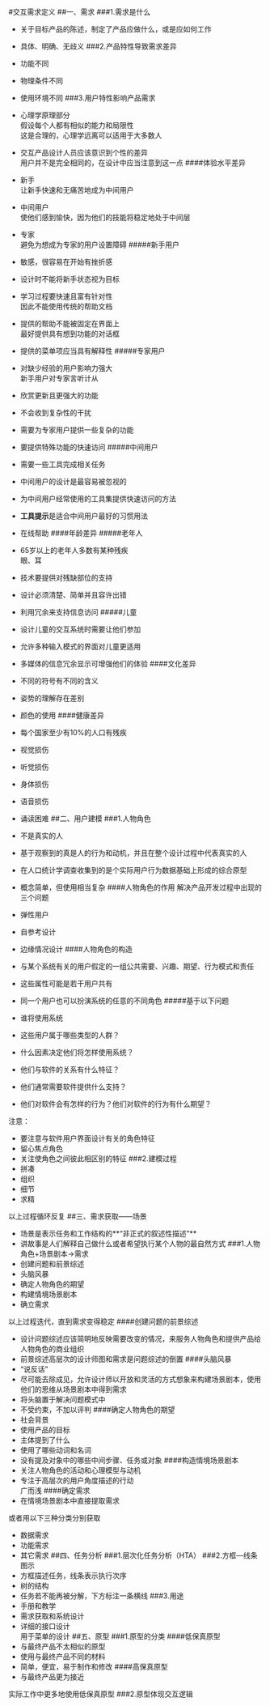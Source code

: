 #交互需求定义
##一、需求
###1.需求是什么
* 关于目标产品的陈述，制定了产品应做什么，或是应如何工作
* 具体、明确、无歧义
###2.产品特性导致需求差异
* 功能不同
* 物理条件不同
* 使用环境不同
###3.用户特性影响产品需求
* 心理学原理部分  
假设每个人都有相似的能力和局限性  
这是合理的，心理学远离可以适用于大多数人
* 交互产品设计人员应该意识到个性的差异  
用户并不是完全相同的，在设计中应当注意到这一点
####体验水平差异
* 新手  
让新手快速和无痛苦地成为中间用户
* 中间用户  
使他们感到愉快，因为他们的技能将稳定地处于中间层
* 专家  
避免为想成为专家的用户设置障碍
#####新手用户
* 敏感，很容易在开始有挫折感
* 设计时不能将新手状态视为目标
* 学习过程要快速且富有针对性  
因此不能使用传统的帮助文档
* 提供的帮助不能被固定在界面上  
最好提供具有想到功能的对话框
* 提供的菜单项应当具有解释性
#####专家用户
* 对缺少经验的用户影响力强大  
新手用户对专家言听计从
* 欣赏更新且更强大的功能
* 不会收到复杂性的干扰
* 需要为专家用户提供一些复杂的功能
* 要提供特殊功能的快速访问
#####中间用户
* 需要一些工具完成相关任务
* 中间用户的设计是最容易被忽视的
* 为中间用户经常使用的工具集提供快速访问的方法
* **工具提示**是适合中间用户最好的习惯用法
* 在线帮助
####年龄差异
#####老年人
* 65岁以上的老年人多数有某种残疾  
眼、耳
* 技术要提供对残缺部位的支持
* 设计必须清楚、简单并且容许出错
* 利用冗余来支持信息访问
#####儿童
* 设计儿童的交互系统时需要让他们参加
* 允许多种输入模式的界面对儿童更适用
* 多媒体的信息冗余显示可增强他们的体验
####文化差异
* 不同的符号有不同的含义
* 姿势的理解存在差别
* 颜色的使用
####健康差异
* 每个国家至少有10%的人口有残疾
* 视觉损伤
* 听觉损伤
* 身体损伤
* 语音损伤
* 诵读困难
##二、用户建模
###1.人物角色
* 不是真实的人
* 基于观察到的真是人的行为和动机，并且在整个设计过程中代表真实的人
* 在人口统计学调查收集到的是个实际用户行为数据基础上形成的综合原型
* 概念简单，但使用相当复杂
####人物角色的作用
解决产品开发过程中出现的三个问题

* 弹性用户
* 自参考设计
* 边缘情况设计
####人物角色的构造
* 与某个系统有关的用户假定的一组公共需要、兴趣、期望、行为模式和责任
* 这些属性可能是若干用户共有
* 同一个用户也可以扮演系统的任意的不同角色
#####基于以下问题
* 谁将使用系统
* 这些用户属于哪些类型的人群？
* 什么因素决定他们将怎样使用系统？
* 他们与软件的关系有什么特征？
* 他们通常需要软件提供什么支持？
* 他们对软件会有怎样的行为？他们对软件的行为有什么期望？

注意：

* 要注意与软件用户界面设计有关的角色特征
* 留心焦点角色
* 关注使角色之间彼此相区别的特征
###2.建模过程
* 拼凑
* 组织
* 细节
* 求精

以上过程循环反复
##三、需求获取——场景
* 场景是表示任务和工作结构的**“非正式的叙述性描述”**
* 讲故事是人们解释自己做什么或者希望执行某个人物的最自然方式
###1.人物角色+场景剧本->需求
* 创建问题和前景综述
* 头脑风暴
* 确定人物角色的期望
* 构建情境场景剧本
* 确立需求

以上过程迭代，直到需求变得稳定
####创建问题的前景综述
* 设计问题综述应该简明地反映需要改变的情况，来服务人物角色和提供产品给人物角色的商业组织
* 前景综述高层次的设计师图和需求是问题综述的倒置
####头脑风暴
* “说反话”
* 尽可能去除成见，允许设计师以开放和灵活的方式想象来构建场景剧本，使用他们的思维从场景剧本中得到需求
* 将头脑置于解决问题模式中
* 不受约束，不加以评判
####确定人物角色的期望
* 社会背景
* 使用产品的目标
* 主体提到了什么
* 使用了哪些动词和名词
* 没有提及对象中的哪些中间步骤、任务或对象
####构造情境场景剧本
* 关注人物角色的活动和心理模型与动机
* 专注于高层次的用户角度描述的行动  
广而浅
####确定需求
* 在情境场景剧本中直接提取需求

或者用以下三种分类分别获取

* 数据需求
* 功能需求
* 其它需求
##四、任务分析
###1.层次化任务分析（HTA）
###2.方框—线条图示
* 方框描述任务，线条表示执行次序
* 树的结构
* 任务若不能再被分解，下方标注一条横线
###3.用途
* 手册和教学
* 需求获取和系统设计
* 详细的接口设计  
用于菜单的设计
##五、原型
###1.原型的分类
####低保真原型
* 与最终产品不太相似的原型
* 使用与最终产品不同的材料
* 简单，便宜，易于制作和修改
####高保真原型
* 与最终产品更为接近

实际工作中更多地使用低保真原型
###2.原型体现交互逻辑
